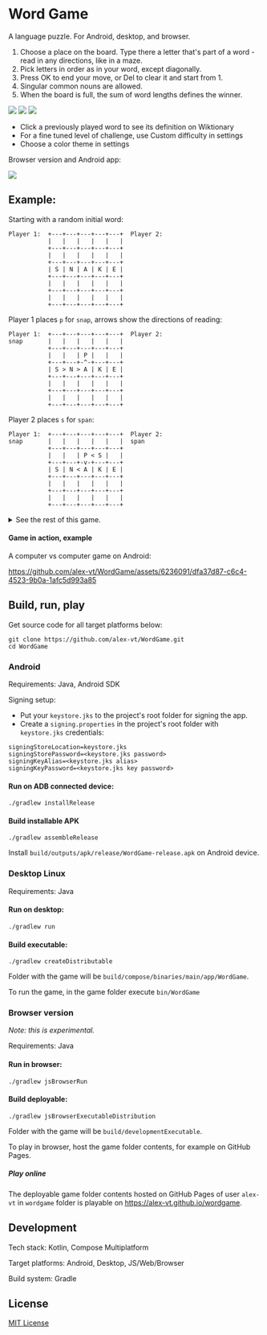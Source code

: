 # Word Game

A language puzzle. For Android, desktop, and browser. 

1. Choose a place on the board. Type there a letter that's part of a word - read in any directions, like in a maze.
2. Pick letters in order as in your word, except diagonally.
3. Press OK to end your move, or Del to clear it and start from 1.
4. Singular common nouns are allowed.
5. When the board is full, the sum of word lengths defines the winner.

[<img src="example/example_1.png"/>](example/example_1.png)
[<img src="example/example_2.png"/>](example/example_2.png)
[<img src="example/example_3.png"/>](example/example_3.png)

* Click a previously played word to see its definition on Wiktionary
* For a fine tuned level of challenge, use Custom difficulty in settings
* Choose a color theme in settings

Browser version and Android app:

[<img src="example/example_4.png"/>](example/example_4.png)


## Example:

Starting with a random initial word:
```
Player 1:  +---+---+---+---+---+  Player 2:
           |   |   |   |   |   |
           +---+---+---+---+---+
           |   |   |   |   |   |
           +---+---+---+---+---+
           | S | N | A | K | E |
           +---+---+---+---+---+
           |   |   |   |   |   |
           +---+---+---+---+---+
           |   |   |   |   |   |
           +---+---+---+---+---+
```

Player 1 places `p` for `snap`, arrows show the directions of reading:
```
Player 1:  +---+---+---+---+---+  Player 2:
snap       |   |   |   |   |   |
           +---+---+---+---+---+
           |   |   | P |   |   |
           +---+---+-^-+---+---+
           | S > N > A | K | E |
           +---+---+---+---+---+
           |   |   |   |   |   |
           +---+---+---+---+---+
           |   |   |   |   |   |
           +---+---+---+---+---+
```

Player 2 places `s` for `span`:
```
Player 1:  +---+---+---+---+---+  Player 2:
snap       |   |   |   |   |   |  span
           +---+---+---+---+---+
           |   |   | P < S |   |
           +---+---+-v-+---+---+
           | S | N < A | K | E |
           +---+---+---+---+---+
           |   |   |   |   |   |
           +---+---+---+---+---+
           |   |   |   |   |   |
           +---+---+---+---+---+
```

<details>
<summary>See the rest of this game.</summary>

Player 1 places `m` for `spam`:
```
Player 1:  +---+---+---+---+---+  Player 2:
snap       |   |   |   |   |   |  span
spam       +---+---+---+---+---+
           |   |   | P < S |   |
           +---+---+-v-+---+---+
           | S | N | A | K | E |
           +---+---+-v-+---+---+
           |   |   | M |   |   |
           +---+---+---+---+---+
           |   |   |   |   |   |
           +---+---+---+---+---+
```

Player 2 places `r` for `maker`:
```
Player 1:  +---+---+---+---+---+  Player 2:
snap       |   |   |   |   |   |  span
spam       +---+---+---+---+---+  maker
           |   |   | P | S |   |
           +---+---+---+---+---+
           | S | N | A > K > E |
           +---+---+-^-+---+-v-+
           |   |   | M |   | R |
           +---+---+---+---+---+
           |   |   |   |   |   |
           +---+---+---+---+---+
```

Player 1 places `i` for `mire`:
```
Player 1:  +---+---+---+---+---+  Player 2:
snap       |   |   |   |   |   |  span
spam       +---+---+---+---+---+  maker
mire       |   |   | P | S |   |
           +---+---+---+---+---+
           | S | N | A | K | E |
           +---+---+---+---+-^-+
           |   |   | M > I > R |
           +---+---+---+---+---+
           |   |   |   |   |   |
           +---+---+---+---+---+
```

Player 2 places `e` for `name`:
```
Player 1:  +---+---+---+---+---+  Player 2:
snap       |   |   |   |   |   |  span
spam       +---+---+---+---+---+  maker
mire       |   |   | P | S |   |  name
           +---+---+---+---+---+
           | S | N > A | K | E |
           +---+---+-v-+---+---+
           |   |   | M | I | R |
           +---+---+-v-+---+---+
           |   |   | E |   |   |
           +---+---+---+---+---+
```

Player 1 places `t` for `kite`:
```
Player 1:  +---+---+---+---+---+  Player 2:
snap       |   |   |   |   |   |  span
spam       +---+---+---+---+---+  maker
mire       |   |   | P | S |   |  name
kite       +---+---+---+---+---+
           | S | N | A | K | E |
           +---+---+---+-v-+---+
           |   |   | M | I | R |
           +---+---+---+-v-+---+
           |   |   | E < T |   |
           +---+---+---+---+---+
```

Player 2 places `m` for `item`:
```
Player 1:  +---+---+---+---+---+  Player 2:
snap       |   |   |   |   |   |  span
spam       +---+---+---+---+---+  maker
mire       |   |   | P | S |   |  name
kite       +---+---+---+---+---+  item
           | S | N | A | K | E |
           +---+---+---+---+---+
           |   |   | M | I | R |
           +---+---+---+-v-+---+
           |   | M < E < T |   |
           +---+---+---+---+---+
```

Player 1 places `e` for `meme`:
```
Player 1:  +---+---+---+---+---+  Player 2:
snap       |   |   |   |   |   |  span
spam       +---+---+---+---+---+  maker
mire       |   |   | P | S |   |  name
kite       +---+---+---+---+---+  item
meme       | S | N | A | K | E |
           +---+---+---+---+---+
           |   | E > M | I | R |
           +---+-^-+-v-+---+---+
           |   | M | E | T |   |
           +---+---+---+---+---+
```

Player 2 places `o` for `memo`:
```
Player 1:  +---+---+---+---+---+  Player 2:
snap       |   |   |   |   |   |  span
spam       +---+---+---+---+---+  maker
mire       |   |   | P | S |   |  name
kite       +---+---+---+---+---+  item
meme       | S | N | A | K | E |  memo
           +---+---+---+---+---+
           |   | E | M | I | R |
           +---+---+-v-+---+---+
           | O < M < E | T |   |
           +---+---+---+---+---+
```

Player 1 places `c` for `comet`:
```
Player 1:  +---+---+---+---+---+  Player 2:
snap       |   |   |   |   |   |  span
spam       +---+---+---+---+---+  maker
mire       |   |   | P | S |   |  name
kite       +---+---+---+---+---+  item
meme       | S | N | A | K | E |  memo
comet      +---+---+---+---+---+
           | C | E | M | I | R |
           +-v-+---+---+---+---+
           | O > M > E > T |   |
           +---+---+---+---+---+
```

Player 2 places `t` for `scent`:
```
Player 1:  +---+---+---+---+---+  Player 2:
snap       |   |   |   |   |   |  span
spam       +---+---+---+---+---+  maker
mire       |   | T | P | S |   |  name
kite       +---+-^-+---+---+---+  item
meme       | S | N | A | K | E |  memo
comet      +-v-+-^-+---+---+---+  scent
           | C > E | M | I | R |
           +---+---+---+---+---+
           | O | M | E | T |   |
           +---+---+---+---+---+
```

Player 1 places `a` for `ascent`:
```
Player 1:  +---+---+---+---+---+  Player 2:
snap       |   |   |   |   |   |  span
spam       +---+---+---+---+---+  maker
mire       | A | T | P | S |   |  name
kite       +-v-+-^-+---+---+---+  item
meme       | S | N | A | K | E |  memo
comet      +-v-+-^-+---+---+---+  scent
ascent     | C > E | M | I | R |
           +---+---+---+---+---+
           | O | M | E | T |   |
           +---+---+---+---+---+
```

Player 2 places `e` for `tire`:
```
Player 1:  +---+---+---+---+---+  Player 2:
snap       |   |   |   |   |   |  span
spam       +---+---+---+---+---+  maker
mire       | A | T | P | S |   |  name
kite       +---+---+---+---+---+  item
meme       | S | N | A | K | E |  memo
comet      +---+---+---+---+---+  scent
ascent     | C | E | M | I > R |  tire
           +---+---+---+-^-+-v-+
           | O | M | E | T | E |
           +---+---+---+---+---+
```

Player 1 places `m` for `merit`:
```
Player 1:  +---+---+---+---+---+  Player 2:
snap       |   |   |   |   |   |  span
spam       +---+---+---+---+---+  maker
mire       | A | T | P | S | M |  name
kite       +---+---+---+---+-v-+  item
meme       | S | N | A | K | E |  memo
comet      +---+---+---+---+-v-+  scent
ascent     | C | E | M | I < R |  tire
merit      +---+---+---+-v-+---+
           | O | M | E | T | E |
           +---+---+---+---+---+
```

Player 2 places `a` for `asker`:
```
Player 1:  +---+---+---+---+---+  Player 2:
snap       |   |   |   | A |   |  span
spam       +---+---+---+-v-+---+  maker
mire       | A | T | P | S | M |  name
kite       +---+---+---+-v-+---+  item
meme       | S | N | A | K > E |  memo
comet      +---+---+---+---+-v-+  scent
ascent     | C | E | M | I | R |  tire
merit      +---+---+---+---+---+  asker
           | O | M | E | T | E |
           +---+---+---+---+---+
```

Player 1 places `w` for `wasp`:
```
Player 1:  +---+---+---+---+---+  Player 2:
snap       |   |   |   | A < W |  span
spam       +---+---+---+-v-+---+  maker
mire       | A | T | P < S | M |  name
kite       +---+---+---+---+---+  item
meme       | S | N | A | K | E |  memo
comet      +---+---+---+---+---+  scent
ascent     | C | E | M | I | R |  tire
merit      +---+---+---+---+---+  asker
wasp       | O | M | E | T | E |
           +---+---+---+---+---+
```

Player 2 places `m` for `mask`:
```
Player 1:  +---+---+---+---+---+  Player 2:
snap       |   |   | M > A | W |  span
spam       +---+---+---+-v-+---+  maker
mire       | A | T | P | S | M |  name
kite       +---+---+---+-v-+---+  item
meme       | S | N | A | K | E |  memo
comet      +---+---+---+---+---+  scent
ascent     | C | E | M | I | R |  tire
merit      +---+---+---+---+---+  asker
wasp       | O | M | E | T | E |  mask
           +---+---+---+---+---+
```

Player 1 places `o` for `atom`:
```
Player 1:  +---+---+---+---+---+  Player 2:
snap       |   | O > M | A | W |  span
spam       +---+-^-+---+---+---+  maker
mire       | A > T | P | S | M |  name
kite       +---+---+---+---+---+  item
meme       | S | N | A | K | E |  memo
comet      +---+---+---+---+---+  scent
ascent     | C | E | M | I | R |  tire
merit      +---+---+---+---+---+  asker
wasp       | O | M | E | T | E |  mask
atom       +---+---+---+---+---+
```

Player 2 places `b` for `sabot`:
```
Player 1:  +---+---+---+---+---+  Player 2:
snap       | B > O | M | A | W |  span
spam       +-^-+-v-+---+---+---+  maker
mire       | A | T | P | S | M |  name
kite       +-^-+---+---+---+---+  item
meme       | S | N | A | K | E |  memo
comet      +---+---+---+---+---+  scent
ascent     | C | E | M | I | R |  tire
merit      +---+---+---+---+---+  asker
wasp       | O | M | E | T | E |  mask
atom       +---+---+---+---+---+  sabot
```


The board is full, the game is over. Total words length is
```
Player 1: 44
Player 2: 44
```

It's a draw.

</details>

#### Game in action, example

A computer vs computer game on Android:

https://github.com/alex-vt/WordGame/assets/6236091/dfa37d87-c6c4-4523-9b0a-1afc5d993a85


## Build, run, play

Get source code for all target platforms below:
```
git clone https://github.com/alex-vt/WordGame.git
cd WordGame
```

### Android

Requirements: Java, Android SDK

Signing setup:
* Put your `keystore.jks` to the project's root folder for signing the app.
* Create a `signing.properties` in the project's root folder with `keystore.jks` credentials:
```
signingStoreLocation=keystore.jks
signingStorePassword=<keystore.jks password>
signingKeyAlias=<keystore.jks alias>
signingKeyPassword=<keystore.jks key password>
```
#### Run on ADB connected device:
```
./gradlew installRelease
```

#### Build installable APK
```
./gradlew assembleRelease
```
Install `build/outputs/apk/release/WordGame-release.apk` on Android device.


### Desktop Linux

Requirements: Java

#### Run on desktop:
```
./gradlew run
```

#### Build executable:
```
./gradlew createDistributable
```
Folder with the game will be `build/compose/binaries/main/app/WordGame`.

To run the game, in the game folder execute `bin/WordGame`

### Browser version

_Note: this is experimental._

Requirements: Java

#### Run in browser:
```
./gradlew jsBrowserRun
```

#### Build deployable:
```
./gradlew jsBrowserExecutableDistribution
```
Folder with the game will be `build/developmentExecutable`.

To play in browser, host the game folder contents, for example on GitHub Pages.

##### Play online

The deployable game folder contents hosted on GitHub Pages of user `alex-vt` in `wordgame` folder is playable on https://alex-vt.github.io/wordgame.


## Development

Tech stack: Kotlin, Compose Multiplatform

Target platforms: Android, Desktop, JS/Web/Browser

Build system: Gradle

## License

[MIT License](LICENSE)
